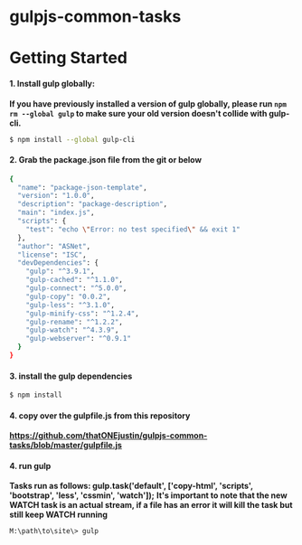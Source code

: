 # gulpjs-common-tasks

# Getting Started

#### 1. Install gulp globally:

__If you have previously installed a version of gulp globally, please run `npm rm --global gulp`
to make sure your old version doesn't collide with gulp-cli.__

```sh
$ npm install --global gulp-cli
```

#### 2. Grab the package.json file from the git or below

```sh
{
  "name": "package-json-template",
  "version": "1.0.0",
  "description": "package-description",
  "main": "index.js",
  "scripts": {
    "test": "echo \"Error: no test specified\" && exit 1"
  },
  "author": "ASNet",
  "license": "ISC",
  "devDependencies": {
    "gulp": "^3.9.1",
    "gulp-cached": "^1.1.0",
    "gulp-connect": "^5.0.0",
    "gulp-copy": "0.0.2",
    "gulp-less": "^3.1.0",
    "gulp-minify-css": "^1.2.4",
    "gulp-rename": "^1.2.2",
    "gulp-watch": "^4.3.9",
    "gulp-webserver": "^0.9.1"
  }
}
```

#### 3. install the gulp dependencies 
```sh
$ npm install
```

#### 4. copy over the gulpfile.js from this repository

__https://github.com/thatONEjustin/gulpjs-common-tasks/blob/master/gulpfile.js__

#### 4. run gulp

__Tasks run as follows: gulp.task('default', ['copy-html', 'scripts', 'bootstrap', 'less', 'cssmin', 'watch']);__
__It's important to note that the new WATCH task is an actual stream, if a file has an error it will kill the task but still keep WATCH running__

```sh
M:\path\to\site\> gulp
```
